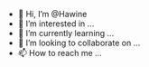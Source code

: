 - 👋 Hi, I’m @Hawine
- 👀 I’m interested in ...
- 🌱 I’m currently learning ...
- 💞️ I’m looking to collaborate on ...
- 📫 How to reach me ...

<!---
Hawine/Hawine is a ✨ special ✨ repository because its `README.md` (this file) appears on your GitHub profile.
You can click the Preview link to take a look at your changes.
--->
